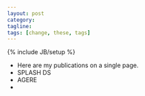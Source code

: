 ```yaml
---
layout: post
category: 
tagline: 
tags: [change, these, tags]
---
```

{% include JB/setup %}

* Here are my publications on a single page.
* SPLASH DS
* AGERE
* <programming>